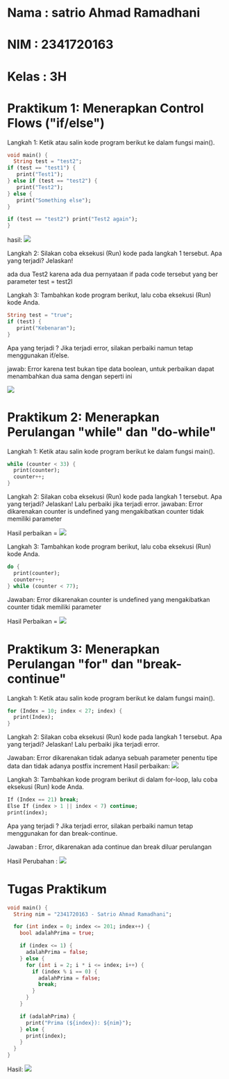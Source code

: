 # Nama : satrio Ahmad Ramadhani
# NIM : 2341720163
# Kelas : 3H


# Praktikum 1: Menerapkan Control Flows ("if/else")

Langkah 1:
Ketik atau salin kode program berikut ke dalam fungsi main().

```dart
void main() {
  String test = "test2";
if (test == "test1") {
   print("Test1");
} else if (test == "test2") {
   print("Test2");
} else {
   print("Something else");
}

if (test == "test2") print("Test2 again");
}
```
hasil: 
![](img/praktikum_1.png)


Langkah 2:
Silakan coba eksekusi (Run) kode pada langkah 1 tersebut. Apa yang terjadi? Jelaskan!

ada dua Test2 karena ada dua pernyataan if pada code tersebut yang ber parameter test = test2l


Langkah 3:
Tambahkan kode program berikut, lalu coba eksekusi (Run) kode Anda.

```dart
String test = "true";
if (test) {
   print("Kebenaran");
}
```

Apa yang terjadi ? Jika terjadi error, silakan perbaiki namun tetap menggunakan if/else.

jawab: Error karena test bukan tipe data boolean, untuk perbaikan dapat menambahkan dua sama dengan seperti ini

![](img/praktikum_1_langkah_3.png)


# Praktikum 2: Menerapkan Perulangan "while" dan "do-while"

Langkah 1:
Ketik atau salin kode program berikut ke dalam fungsi main().
```dart
while (counter < 33) {
  print(counter);
  counter++;
}
```

Langkah 2:
Silakan coba eksekusi (Run) kode pada langkah 1 tersebut. Apa yang terjadi? Jelaskan! Lalu perbaiki jika terjadi error.
jawaban: Error dikarenakan counter is undefined yang mengakibatkan counter tidak memiliki parameter

Hasil perbaikan = ![](img/praktikum_2.png)

Langkah 3: Tambahkan kode program berikut, lalu coba eksekusi (Run) kode Anda.
```dart
do {
  print(counter);
  counter++;
} while (counter < 77);
```

Jawaban: Error dikarenakan counter is undefined yang mengakibatkan counter tidak memiliki parameter

Hasil Perbaikan = ![](img/Praktikum_2_langkah_3.png)

# Praktikum 3: Menerapkan Perulangan "for" dan "break-continue"

Langkah 1:
Ketik atau salin kode program berikut ke dalam fungsi main().
```dart
for (Index = 10; index < 27; index) {
  print(Index);
}
```
Langkah 2:
Silakan coba eksekusi (Run) kode pada langkah 1 tersebut. Apa yang terjadi? Jelaskan! Lalu perbaiki jika terjadi error.

Jawaban: Error dikarenakan tidak adanya sebuah parameter penentu tipe data dan tidak adanya postfix increment
Hasil perbaikan: ![](img/Praktikum_3.png)

Langkah 3:
Tambahkan kode program berikut di dalam for-loop, lalu coba eksekusi (Run) kode Anda.
```dart
If (Index == 21) break;
Else If (index > 1 || index < 7) continue;
print(index);
```

Apa yang terjadi ? Jika terjadi error, silakan perbaiki namun tetap menggunakan for dan break-continue.

Jawaban : Error, dikarenakan ada continue dan break diluar perulangan

Hasil Perubahan : ![](img/Praktikum_3_langkah_3.png)

# Tugas Praktikum
```dart
void main() {
  String nim = "2341720163 - Satrio Ahmad Ramadhani";

  for (int index = 0; index <= 201; index++) {
    bool adalahPrima = true;

    if (index <= 1) {
      adalahPrima = false;
    } else {
      for (int i = 2; i * i <= index; i++) {
        if (index % i == 0) {
          adalahPrima = false; 
          break; 
        }
      }
    }

    if (adalahPrima) {
      print("Prima (${index}): ${nim}");
    } else {
      print(index);
    }
  }
}
```

Hasil: ![](img/Tugas%20Praktikum.png)